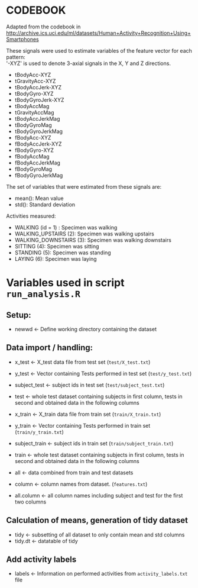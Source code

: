 # CODEBOOK
Adapted from the codebook in http://archive.ics.uci.edu/ml/datasets/Human+Activity+Recognition+Using+Smartphones

These signals were used to estimate variables of the feature vector for each pattern:  
'-XYZ' is used to denote 3-axial signals in the X, Y and Z directions.

* tBodyAcc-XYZ
* tGravityAcc-XYZ
* tBodyAccJerk-XYZ
* tBodyGyro-XYZ
* tBodyGyroJerk-XYZ
* tBodyAccMag
* tGravityAccMag
* tBodyAccJerkMag
* tBodyGyroMag
* tBodyGyroJerkMag
* fBodyAcc-XYZ
* fBodyAccJerk-XYZ
* fBodyGyro-XYZ
* fBodyAccMag
* fBodyAccJerkMag
* fBodyGyroMag
* fBodyGyroJerkMag

The set of variables that were estimated from these signals are: 

* mean(): Mean value
* std(): Standard deviation

Activities measured:
* WALKING (id = 1) : Specimen was walking
* WALKING_UPSTAIRS (2): Specimen was walking upstairs
* WALKING_DOWNSTAIRS (3): Specimen was walking downstairs
* SITTING (4): Specimen was sitting
* STANDING (5): Specimen was standing
* LAYING (6): Specimen was laying

# Variables used in script `run_analysis.R`
## Setup:
* newwd <- Define working directory containing the dataset

## Data import / handling:
* x_test <- X_test data file from test set (`test/X_test.txt`)
* y_test <- Vector containing Tests performed in test set (`test/y_test.txt`)
* subject_test <- subject ids in test set (`test/subject_test.txt`)
* test <- whole test dataset containing subjects in first column, tests in second and obtained data in the following columns

* x_train <- X_train data file from train set (`train/X_train.txt`)
* y_train <- Vector containing Tests performed in train set (`train/y_train.txt`)
* subject_train <- subject ids in train set (`train/subject_train.txt`)
* train <- whole test dataset containing subjects in first column, tests in second and obtained data in the following columns

* all <- data combined from train and test datasets

* column <- column names from dataset. (`features.txt`)
* all.column <- all column names including subject and test for the first two columns

## Calculation of means, generation of tidy dataset
* tidy <- subsetting of all dataset to only contain mean and std columns
* tidy.dt <- datatable of tidy

## Add activity labels
* labels <- Information on performed activities from `activity_labels.txt` file
